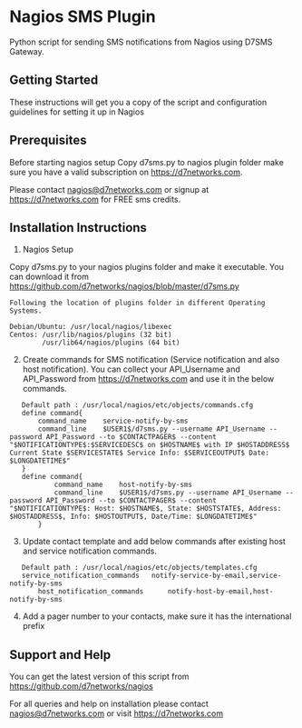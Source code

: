 # Nagios SMS Plugin

Python script for sending SMS notifications from Nagios using D7SMS Gateway.

## Getting Started
These instructions will get you a copy of the script and configuration guidelines for setting it up in Nagios

## Prerequisites

Before starting nagios setup Copy d7sms.py to nagios plugin folder make sure you have a valid subscription on https://d7networks.com. 

Please contact nagios@d7networks.com or signup at https://d7networks.com for FREE sms credits. 

## Installation Instructions
1. Nagios Setup


Copy d7sms.py to your nagios plugins folder and make it executable. You can download it from https://github.com/d7networks/nagios/blob/master/d7sms.py 

```
Following the location of plugins folder in different Operating Systems. 

Debian/Ubuntu: /usr/local/nagios/libexec
Centos: /usr/lib/nagios/plugins (32 bit)
        /usr/lib64/nagios/plugins (64 bit)
```

2. Create commands for SMS notification (Service notification and also host notification).
You can collect your API_Username and API_Password from https://d7networks.com and use it in the below commands. 

```
   Default path : /usr/local/nagios/etc/objects/commands.cfg
   define command{
       command_name    service-notify-by-sms
       command_line    $USER1$/d7sms.py --username API_Username --password API_Password --to $CONTACTPAGER$ --content "$NOTIFICATIONTYPE$:$SERVICEDESC$ on $HOSTNAME$ with IP $HOSTADDRESS$ Current State $SERVICESTATE$ Service Info: $SERVICEOUTPUT$ Date: $LONGDATETIME$"
   }
   define command{
           command_name    host-notify-by-sms
           command_line    $USER1$/d7sms.py --username API_Username --password API_Password --to $CONTACTPAGER$ --content "$NOTIFICATIONTYPE$: Host: $HOSTNAME$, State: $HOSTSTATE$, Address: $HOSTADDRESS$, Info: $HOSTOUTPUT$, Date/Time: $LONGDATETIME$"
       }
```


3. Update contact template and add below commands after existing host and service notification commands.

```
   Default path : /usr/local/nagios/etc/objects/templates.cfg
   service_notification_commands   notify-service-by-email,service-notify-by-sms
       host_notification_commands      notify-host-by-email,host-notify-by-sms
```

4. Add a pager number to your contacts, make sure it has the international prefix

## Support and Help

You can get the latest version of this script from https://github.com/d7networks/nagios 

For all queries and help on installation please contact nagios@d7networks.com or visit https://d7networks.com
